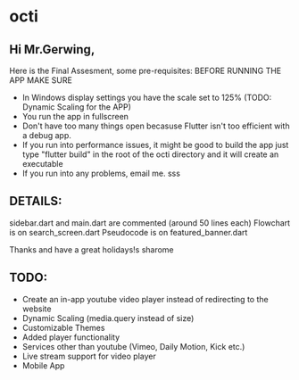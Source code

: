 # octi

## Hi Mr.Gerwing,
Here is the Final Assesment, some pre-requisites:
BEFORE RUNNING THE APP MAKE SURE
 - In Windows display settings you have the scale set to 125% (TODO: Dynamic Scaling for the APP)
 - You run the app in fullscreen
 - Don't have too many things open becasuse Flutter isn't too efficient with a debug app.
 - If you run into performance issues, it might be good to build the app just type "flutter build" in the root of the octi directory and it will create an executable 
 - If you run into any problems, email me.
sss
## DETAILS:
sidebar.dart and main.dart are commented (around 50 lines each)
Flowchart is on search_screen.dart
Pseudocode is on featured_banner.dart
    
Thanks and have a great holidays!s
sharome


## TODO:
 - Create an in-app youtube video player instead of redirecting to the website
 - Dynamic Scaling (media.query instead of size)
 - Customizable Themes
 - Added player functionality
 - Services other than youtube (Vimeo, Daily Motion, Kick etc.)
 - Live stream support for video player
 - Mobile App
